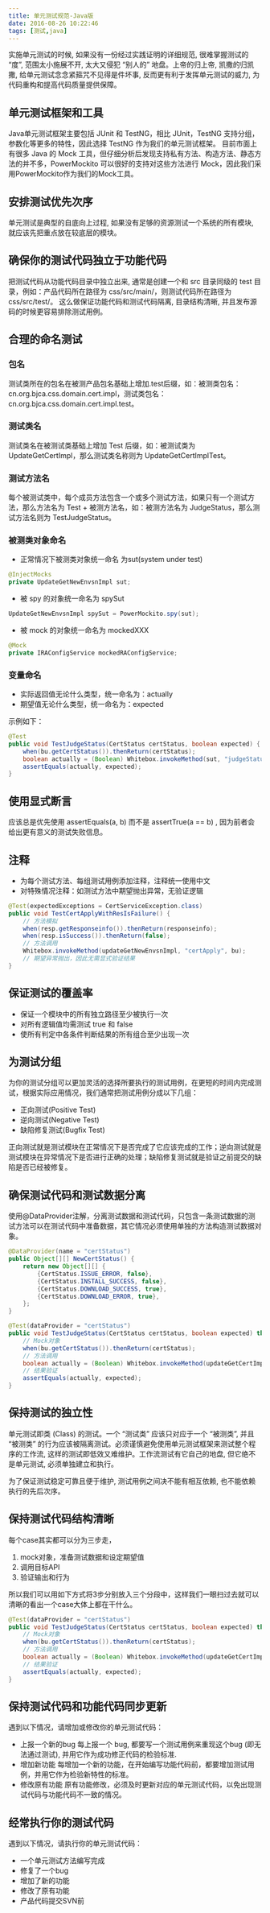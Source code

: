 ```yaml
---
title: 单元测试规范-Java版
date: 2016-08-26 10:22:46
tags: [测试,java]
---
```

实施单元测试的时候, 如果没有一份经过实践证明的详细规范, 很难掌握测试的 “度”, 范围太小施展不开, 太大又侵犯 “别人的” 地盘。上帝的归上帝, 凯撒的归凯撒, 给单元测试念念紧箍咒不见得是件坏事, 反而更有利于发挥单元测试的威力, 为代码重构和提高代码质量提供保障。
<!--more-->
## 单元测试框架和工具
Java单元测试框架主要包括 JUnit 和 TestNG，相比 JUnit，TestNG 支持分组，参数化等更多的特性，因此选择 TestNG 作为我们的单元测试框架。
目前市面上有很多 Java 的 Mock 工具，但仔细分析后发现支持私有方法、构造方法、静态方法的并不多，PowerMockito 可以很好的支持对这些方法进行 Mock，因此我们采用PowerMockito作为我们的Mock工具。

## 安排测试优先次序
单元测试是典型的自底向上过程, 如果没有足够的资源测试一个系统的所有模块, 就应该先把重点放在较底层的模块。

## 确保你的测试代码独立于功能代码
把测试代码从功能代码目录中独立出来, 通常是创建一个和 src 目录同级的 test 目录，例如：产品代码所在路径为 css/src/main/，则测试代码所在路径为 css/src/test/。
这么做保证功能代码和测试代码隔离, 目录结构清晰, 并且发布源码的时候更容易排除测试用例。

## 合理的命名测试
### 包名
测试类所在的包名在被测产品包名基础上增加.test后缀，如：被测类包名：cn.org.bjca.css.domain.cert.impl，测试类包名：cn.org.bjca.css.domain.cert.impl.test。

### 测试类名
测试类名在被测试类基础上增加 Test 后缀，如：被测试类为 UpdateGetCertImpl，那么测试类名称则为 UpdateGetCertImplTest。

### 测试方法名
每个被测试类中，每个成员方法包含一个或多个测试方法，如果只有一个测试方法，那么方法名为 Test + 被测方法名，如：被测方法名为 JudgeStatus，那么测试方法名则为 TestJudgeStatus。

### 被测类对象命名
* 正常情况下被测类对象统一命名 为sut(system under test)
```java
@InjectMocks
private UpdateGetNewEnvsnImpl sut;
```

* 被 spy 的对象统一命名为 spySut
```java
UpdateGetNewEnvsnImpl spySut = PowerMockito.spy(sut);
```

* 被 mock 的对象统一命名为 mockedXXX
```java
@Mock
private IRAConfigService mockedRAConfigService;
```

### 变量命名
* 实际返回值无论什么类型，统一命名为：actually
* 期望值无论什么类型，统一命名为：expected

示例如下：
```java
@Test
public void TestJudgeStatus(CertStatus certStatus, boolean expected) {
    when(bu.getCertStatus()).thenReturn(certStatus);
    boolean actually = (Boolean) Whitebox.invokeMethod(sut, "judgeStatus", bu);
    assertEquals(actually, expected);
}
```

## 使用显式断言
应该总是优先使用 assertEquals(a, b) 而不是 assertTrue(a == b) , 因为前者会给出更有意义的测试失败信息。

## 注释
* 为每个测试方法、每组测试用例添加注释，注释统一使用中文
* 对特殊情况注释：如测试方法中期望抛出异常，无验证逻辑
```java
@Test(expectedExceptions = CertServiceException.class)
public void TestCertApplyWithResIsFailure() {
    // 方法模拟
    when(resp.getResponseinfo()).thenReturn(responseinfo);
    when(resp.isSuccess()).thenReturn(false);
    // 方法调用
    Whitebox.invokeMethod(updateGetNewEnvsnImpl, "certApply", bu);
    // 期望异常抛出，因此无需显式验证结果
}
```

## 保证测试的覆盖率
* 保证一个模块中的所有独立路径至少被执行一次
* 对所有逻辑值均需测试 true 和 false
* 使所有判定中各条件判断结果的所有组合至少出现一次

## 为测试分组

为你的测试分组可以更加灵活的选择所要执行的测试用例，在更短的时间内完成测试，根据实际应用情况，我们通常把测试用例分成以下几组：
* 正向测试(Positive Test)
* 逆向测试(Negative Test)
* 缺陷修复测试(Bugfix Test)

正向测试就是测试模块在正常情况下是否完成了它应该完成的工作；逆向测试就是测试模块在异常情况下是否进行正确的处理；缺陷修复测试就是验证之前提交的缺陷是否已经被修复。

## 确保测试代码和测试数据分离
使用@DataProvider注解，分离测试数据和测试代码，只包含一条测试数据的测试方法可以在测试代码中准备数据，其它情况必须使用单独的方法构造测试数据对象。

```java
@DataProvider(name = "certStatus")
public Object[][] NewCertStatus() {
    return new Object[][] {
        {CertStatus.ISSUE_ERROR, false},
        {CertStatus.INSTALL_SUCCESS, false},
        {CertStatus.DOWNLOAD_SUCCESS, true},
        {CertStatus.DOWNLOAD_ERROR, true},
    };
}

@Test(dataProvider = "certStatus")
public void TestJudgeStatus(CertStatus certStatus, boolean expected) throws Exception{
    // Mock对象
    when(bu.getCertStatus()).thenReturn(certStatus);
    // 方法调用
    boolean actually = (Boolean) Whitebox.invokeMethod(updateGetCertImpl, "judgeStatus", bu);
    // 结果验证
    assertEquals(actually, expected);
}
```

## 保持测试的独立性
单元测试即类 (Class) 的测试。一个 “测试类” 应该只对应于一个 “被测类”, 并且 “被测类” 的行为应该被隔离测试。必须谨慎避免使用单元测试框架来测试整个程序的工作流, 这样的测试即低效又难维护。工作流测试有它自己的地盘, 但它绝不是单元测试, 必须单独建立和执行。

为了保证测试稳定可靠且便于维护, 测试用例之间决不能有相互依赖, 也不能依赖执行的先后次序。

## 保持测试代码结构清晰
每个case其实都可以分为三步走，
1. mock对象，准备测试数据和设定期望值
2. 调用目标API
3. 验证输出和行为

所以我们可以用如下方式将3步分别放入三个分段中，这样我们一眼扫过去就可以清晰的看出一个case大体上都在干什么。

```java
@Test(dataProvider = "certStatus")
public void TestJudgeStatus(CertStatus certStatus, boolean expected) throws Exception {
    // Mock对象
    when(bu.getCertStatus()).thenReturn(certStatus);
    // 方法调用
    boolean actually = (Boolean) Whitebox.invokeMethod(updateGetCertImpl, "judgeStatus", bu);
    // 结果验证
    assertEquals(actually, expected);
}
```

## 保持测试代码和功能代码同步更新
遇到以下情况，请增加或修改你的单元测试代码：
* 上报一个新的bug
每上报一个 bug, 都要写一个测试用例来重现这个bug (即无法通过测试), 并用它作为成功修正代码的检验标准.
* 增加新功能
每增加一个新的功能，在开始编写功能代码前，都要增加测试用例，并用它作为检验新特性的标准。
* 修改原有功能
原有功能修改，必须及时更新对应的单元测试代码，以免出现测试代码与功能代码不一致的情况。

## 经常执行你的测试代码
遇到以下情况，请执行你的单元测试代码：
* 一个单元测试方法编写完成
* 修复了一个bug
* 增加了新的功能
* 修改了原有功能
* 产品代码提交SVN前

